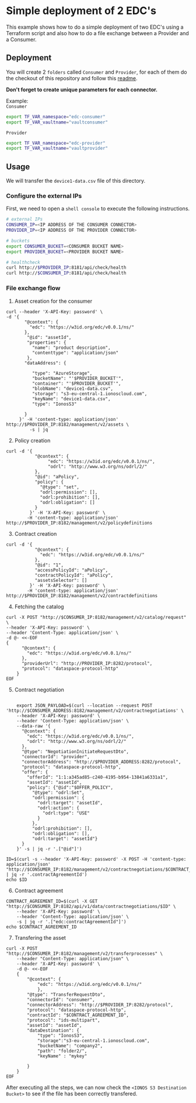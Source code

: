 # Simple deployment of 2 EDC's

This example shows how to do a simple deployment of two EDC's using a Terraform script and also how to do a file exchange between a Provider and a Consumer.

## Deployment

You will create 2 `folders` called `Consumer` and `Provider`, for each of them do the checkout of this repository and follow this [readme](https://github.com/ionos-cloud/edc-ionos-s3/tree/main/deployment/README.md).

**Don't forget to create unique parameters for each connector.**

Example:  
`Consumer`
```bash
export TF_VAR_namespace="edc-consumer"
export TF_VAR_vaultname="vaultconsumer"
```
`Provider`
```bash
export TF_VAR_namespace="edc-provider"
export TF_VAR_vaultname="vaultprovider"
```

## Usage
We will transfer the `device1-data.csv` file of this directory. 

### Configure the external IPs
First, we need to open a `shell console` to execute the following instructions.

```bash
# external IPs
CONSUMER_IP=<IP ADDRESS OF THE CONSUMER CONNECTOR>
PROVIDER_IP=<IP ADDRESS OF THE PROVIDER CONNECTOR>

# buckets
export CONSUMER_BUCKET=<CONSUMER BUCKET NAME>
export PROVIDER_BUCKET=<PROVIDER BUCKET NAME>

# healthcheck
curl http://$PROVIDER_IP:8181/api/check/health
curl http://$CONSUMER_IP:8181/api/check/health
```

### File exchange flow

1) Asset creation for the consumer
```console
curl --header 'X-API-Key: password' \
-d '{
       "@context": {
         "edc": "https://w3id.org/edc/v0.0.1/ns/"
       },
        "@id": "assetId",
        "properties": {
          "name": "product description",
          "contenttype": "application/json"
        },
       "dataAddress": {
         
          "type": "AzureStorage",
          "bucketName": "'$PROVIDER_BUCKET'",
          "container": "'$PROVIDER_BUCKET'",
          "blobName": "device1-data.csv",
          "storage": "s3-eu-central-1.ionoscloud.com",
          "keyName": "device1-data.csv",
          "type": "IonosS3"
         
       }
     }' -H 'content-type: application/json' http://$PROVIDER_IP:8182/management/v2/assets \
         -s | jq
```

2) Policy creation
```console
curl -d '{
           "@context": {
                "edc": "https://w3id.org/edc/v0.0.1/ns/",
                "odrl": "http://www.w3.org/ns/odrl/2/"
           },
           "@id": "aPolicy",
           "policy": {
             "@type": "set",
             "odrl:permission": [],
             "odrl:prohibition": [],
             "odrl:obligation": []
           }
         }' -H 'X-API-Key: password' \
        -H 'content-type: application/json' http://$PROVIDER_IP:8182/management/v2/policydefinitions
```

3) Contract creation
```console
curl -d '{
           "@context": {
             "edc": "https://w3id.org/edc/v0.0.1/ns/"
           },
           "@id": "1",
           "accessPolicyId": "aPolicy",
           "contractPolicyId": "aPolicy",
           "assetsSelector": []
         }' -H 'X-API-Key: password' \
        -H 'content-type: application/json' http://$PROVIDER_IP:8182/management/v2/contractdefinitions
```

4) Fetching the catalog
```console
curl -X POST "http://$CONSUMER_IP:8182/management/v2/catalog/request" \
--header 'X-API-Key: password' \
--header 'Content-Type: application/json' \
-d @- <<-EOF
{
      "@context": {
        "edc": "https://w3id.org/edc/v0.0.1/ns/"
      },
      "providerUrl": "http://PROVIDER_IP:8282/protocol",
      "protocol": "dataspace-protocol-http"
    }
EOF
```

5) Contract negotiation
```console

    export JSON_PAYLOAD=$(curl --location --request POST 'http://$CONSUMER_ADDRESS:8182/management/v2/contractnegotiations' \
    --header 'X-API-Key: password' \
    --header 'Content-Type: application/json' \
    --data-raw '{
      "@context": {
        "edc": "https://w3id.org/edc/v0.0.1/ns/",
        "odrl": "http://www.w3.org/ns/odrl/2/"
      },
      "@type": "NegotiationInitiateRequestDto",
      "connectorId": "provider",
      "connectorAddress": "http://$PROVIDER_ADDRESS:8282/protocol",
      "protocol": "dataspace-protocol-http",
      "offer": {
        "offerId": "1:1:a345ad85-c240-4195-b954-13841a6331a1",
        "assetId": "assetId",
        "policy": {"@id":"$OFFER_POLICY",
          "@type": "odrl:Set",
          "odrl:permission": {
            "odrl:target": "assetId",
            "odrl:action": {
              "odrl:type": "USE"
            }
          },
          "odrl:prohibition": [],
          "odrl:obligation": [],
          "odrl:target": "assetId"}
      }
    }' -s | jq -r '.["@id"]')
```
```console    
ID=$(curl -s --header 'X-API-Key: password' -X POST -H 'content-type: application/json'  "http://$CONSUMER_IP:8182/management/v2/contractnegotiations/$CONTRACT_NEGOTIATION_ID" | jq -r '.contractAgreementId')
echo $ID
```

6) Contract agreement
```console
CONTRACT_AGREEMENT_ID=$(curl -X GET "http://$CONSUMER_IP:8182/api/v1/data/contractnegotiations/$ID" \
    --header 'X-API-Key: password' \
    --header 'Content-Type: application/json' \
    -s | jq -r '.["edc:contractAgreementId"]')
echo $CONTRACT_AGREEMENT_ID
```

7) Transfering the asset
```console
curl -X POST "http://$CONSUMER_IP:8182/management/v2/transferprocesses" \
    --header "Content-Type: application/json" \
    --header 'X-API-Key: password' \
    -d @- <<-EOF
    {	
        "@context": {
            "edc": "https://w3id.org/edc/v0.0.1/ns/"
            },
        "@type": "TransferRequestDto",
        "connectorId": "consumer",
        "connectorAddress": "http://$PROVIDER_IP:8282/protocol",
        "protocol": "dataspace-protocol-http",
        "contractId": "$CONTRACT_AGREEMENT_ID",
        "protocol": "ids-multipart",
        "assetId": "assetId",
        "dataDestination": { 
            "type": "IonosS3",
            "storage":"s3-eu-central-1.ionoscloud.com",
            "bucketName": "company2",
            "path": "folder2/",
            "keyName" : "mykey"
        
        }
    }
EOF
```

After executing all the steps, we can now check the `<IONOS S3 Destination Bucket>` to see if the file has been correctly transfered.
